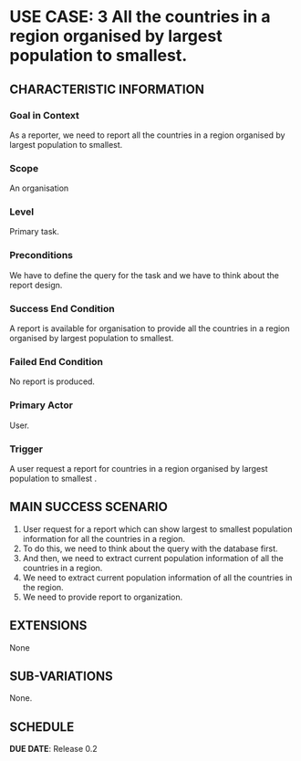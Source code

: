 # USE CASE: 3 All the countries in a region organised by largest population to smallest.

## CHARACTERISTIC INFORMATION

### Goal in Context

As a reporter, we need to report all the countries in a region organised by largest population to smallest.

### Scope

An organisation

### Level

Primary task.

### Preconditions

We have to define the query for the task and we have to think about the report design.

### Success End Condition

A report is available for organisation to provide all the countries in a region organised by largest population to smallest.

### Failed End Condition

No report is produced.

### Primary Actor

User.

### Trigger

A user request a report for countries in a region organised by largest population to smallest .

## MAIN SUCCESS SCENARIO

1. User request for a report which can show largest to smallest population information for all the countries in a region.
2. To do this, we need to think about the query with the database first.
3. And then, we need to extract current population information of all the countries in a region.
4. We need to extract current population information of all the countries in the region.
5. We need to  provide report to organization.

## EXTENSIONS

None

## SUB-VARIATIONS

None.

## SCHEDULE

**DUE DATE**: Release 0.2
